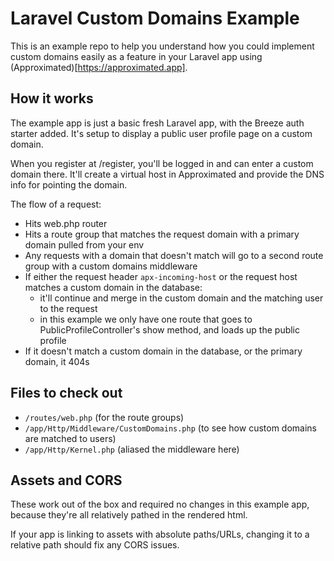 # Laravel Custom Domains Example
This is an example repo to help you understand how you could implement custom domains easily as a feature in your Laravel app using (Approximated)[https://approximated.app].

## How it works
The example app is just a basic fresh Laravel app, with the Breeze auth starter added. It's setup to display a public user profile page on a custom domain.

When you register at /register, you'll be logged in and can enter a custom domain there. It'll create a virtual host in Approximated and provide the DNS info for pointing the domain.

The flow of a request:
- Hits web.php router 
- Hits a route group that matches the request domain with a primary domain pulled from your env
- Any requests with a domain that doesn't match will go to a second route group with a custom domains middleware
- If either the request header `apx-incoming-host` or the request host matches a custom domain in the database: 
  - it'll continue and merge in the custom domain and the matching user to the request
  - in this example we only have one route that goes to PublicProfileController's show method, and loads up the public profile
- If it doesn't match a custom domain in the database, or the primary domain, it 404s

## Files to check out
- `/routes/web.php` (for the route groups)
- `/app/Http/Middleware/CustomDomains.php` (to see how custom domains are matched to users)
- `/app/Http/Kernel.php` (aliased the middleware here)

## Assets and CORS
These work out of the box and required no changes in this example app, because they're all relatively pathed in the rendered html.

If your app is linking to assets with absolute paths/URLs, changing it to a relative path should fix any CORS issues.